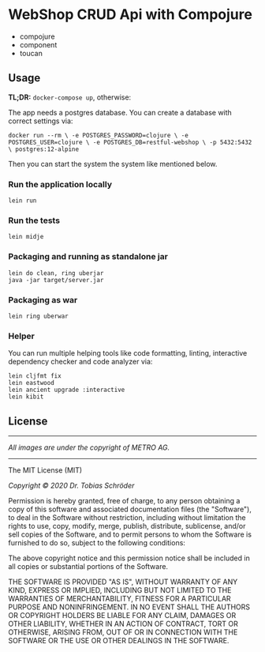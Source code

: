 # WebShop CRUD Api with Compojure

* compojure
* component
* toucan

## Usage

**TL;DR:** `docker-compose up`, otherwise:

The app needs a postgres database. You can create a database with correct
settings via:

`docker run --rm \
    -e POSTGRES_PASSWORD=clojure \
    -e POSTGRES_USER=clojure \
    -e POSTGRES_DB=restful-webshop \
    -p 5432:5432 \
    postgres:12-alpine`

Then you can start the system the system like mentioned below.

### Run the application locally

`lein run`

### Run the tests

`lein midje`

### Packaging and running as standalone jar

```
lein do clean, ring uberjar
java -jar target/server.jar
```

### Packaging as war

`lein ring uberwar`

### Helper

You can run multiple helping tools like code formatting, linting, interactive 
dependency checker and code analyzer via:

    lein cljfmt fix
    lein eastwood
    lein ancient upgrade :interactive
    lein kibit

## License
___
*All images are under the copyright of METRO AG.*
___

The MIT License (MIT)

*Copyright © 2020 Dr. Tobias Schröder*

Permission is hereby granted, free of charge, to any person obtaining a copy of
this software and associated documentation files (the "Software"), to deal in
the Software without restriction, including without limitation the rights to
use, copy, modify, merge, publish, distribute, sublicense, and/or sell copies of
the Software, and to permit persons to whom the Software is furnished to do so,
subject to the following conditions:

The above copyright notice and this permission notice shall be included in all
copies or substantial portions of the Software.

THE SOFTWARE IS PROVIDED "AS IS", WITHOUT WARRANTY OF ANY KIND, EXPRESS OR
IMPLIED, INCLUDING BUT NOT LIMITED TO THE WARRANTIES OF MERCHANTABILITY, FITNESS
FOR A PARTICULAR PURPOSE AND NONINFRINGEMENT. IN NO EVENT SHALL THE AUTHORS OR
COPYRIGHT HOLDERS BE LIABLE FOR ANY CLAIM, DAMAGES OR OTHER LIABILITY, WHETHER
IN AN ACTION OF CONTRACT, TORT OR OTHERWISE, ARISING FROM, OUT OF OR IN
CONNECTION WITH THE SOFTWARE OR THE USE OR OTHER DEALINGS IN THE SOFTWARE.
